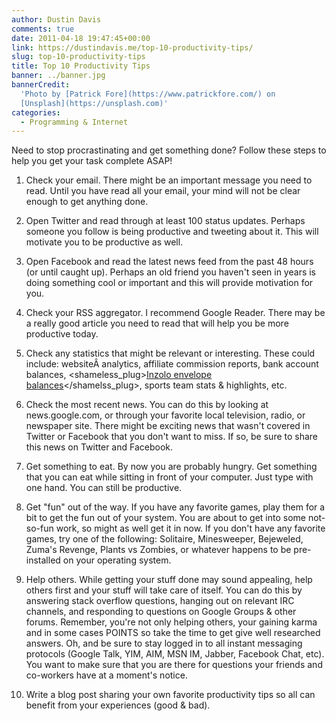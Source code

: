 ```yaml
---
author: Dustin Davis
comments: true
date: 2011-04-18 19:47:45+00:00
link: https://dustindavis.me/top-10-productivity-tips/
slug: top-10-productivity-tips
title: Top 10 Productivity Tips
banner: ../banner.jpg
bannerCredit:
  'Photo by [Patrick Fore](https://www.patrickfore.com/) on
  [Unsplash](https://unsplash.com)'
categories:
  - Programming & Internet
---
```


Need to stop procrastinating and get something done? Follow these steps to help
you get your task complete ASAP!

1. Check your email. There might be an important message you need to read. Until
   you have read all your email, your mind will not be clear enough to get
   anything done.

2. Open Twitter and read through at least 100 status updates. Perhaps someone
   you follow is being productive and tweeting about it. This will motivate you
   to be productive as well.

3. Open Facebook and read the latest news feed from the past 48 hours (or until
   caught up). Perhaps an old friend you haven't seen in years is doing
   something cool or important and this will provide motivation for you.

4. Check your RSS aggregator. I recommend Google Reader. There may be a really
   good article you need to read that will help you be more productive today.

5. Check any statistics that might be relevant or interesting. These could
   include: websiteÂ analytics, affiliate commission reports, bank account
   balances,
   <shameless_plug>[Inzolo envelope balances](http://inzolo.com)</shamelss_plug>,
   sports team stats & highlights, etc.

6. Check the most recent news. You can do this by looking at news.google.com, or
   through your favorite local television, radio, or newspaper site. There might
   be exciting news that wasn't covered in Twitter or Facebook that you don't
   want to miss. If so, be sure to share this news on Twitter and Facebook.

7. Get something to eat. By now you are probably hungry. Get something that you
   can eat while sitting in front of your computer. Just type with one hand. You
   can still be productive.

8. Get "fun" out of the way. If you have any favorite games, play them for a bit
   to get the fun out of your system. You are about to get into some not-so-fun
   work, so might as well get it in now. If you don't have any favorite games,
   try one of the following: Solitaire, Minesweeper, Bejeweled, Zuma's Revenge,
   Plants vs Zombies, or whatever happens to be pre-installed on your operating
   system.

9. Help others. While getting your stuff done may sound appealing, help others
   first and your stuff will take care of itself. You can do this by answering
   stack overflow questions, hanging out on relevant IRC channels, and
   responding to questions on Google Groups & other forums. Remember, you're not
   only helping others, your gaining karma and in some cases POINTS so take the
   time to get give well researched answers. Oh, and be sure to stay logged in
   to all instant messaging protocols (Google Talk, YIM, AIM, MSN IM, Jabber,
   Facebook Chat, etc). You want to make sure that you are there for questions
   your friends and co-workers have at a moment's notice.

10. Write a blog post sharing your own favorite productivity tips so all can
    benefit from your experiences (good & bad).
